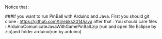 Notice that :

###If you want to run PinBall with Arduino and Java.
First you should git clone : https://github.com/trilebks2014/java
after that : You should care files :	ArduinoComunicateJavaWithGamePinBall.zip (run and open file Eclipse by zip)and folder arduino(run by arduino)


